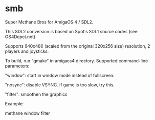 # smb
Super Methane Bros for AmigaOS 4 / SDL2.

This SDL2 conversion is based on Spot's SDL1 source codes (see OS4Depot.net).

Supports 640x480 (scaled from the original 320x256 size) resolution, 2 players and joysticks.

To build, run "gmake" in amigaos4 directory. Supported command-line parameters:

"window": start in window mode instead of fullscreen.

"nosync": disable VSYNC. If game is too slow, try this.

"filter": smoothen the graphics

Example:

methane window filter
